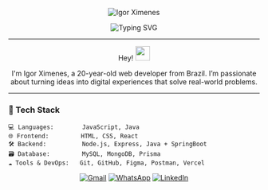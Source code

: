 <p align="center">
  <img src="https://raw.githubusercontent.com/igorrxz/martonlederer/main/igorximenes.svg" alt="Igor Ximenes" />
</p>

<p align="center">
  <img src="https://readme-typing-svg.herokuapp.com?font=Fira+Code&size=20&pause=1000&center=true&vCenter=true&width=500&lines=Full+Stack+Developer+in+the+making;Passionate+about+technology+and+innovation;Always+looking+for+new+challenges" alt="Typing SVG" />
</p>

---

<p align="center">
  Hey! <img src="https://github.com/TheDudeThatCode/TheDudeThatCode/blob/master/Assets/Hi.gif" width="29px">
</p>

<p align="center">
  I'm Igor Ximenes, a 20-year-old web developer from Brazil. I’m passionate about turning ideas into digital experiences that solve real-world problems.
</p>

---

### 🚀 Tech Stack

```plaintext
💻 Languages:        JavaScript, Java
🌐 Frontend:         HTML, CSS, React
🛠️ Backend:          Node.js, Express, Java + SpringBoot
🗃️ Database:         MySQL, MongoDB, Prisma
☁️ Tools & DevOps:   Git, GitHub, Figma, Postman, Vercel
```
<p align="center"> <a href="mailto:igorrx24072004@gmail.com"><img src="https://img.shields.io/badge/Gmail-D14836?style=for-the-badge&logo=gmail&logoColor=white" alt="Gmail"/></a> <a href="https://wa.me/5581996697908"><img src="https://img.shields.io/badge/WhatsApp-25D366?style=for-the-badge&logo=whatsapp&logoColor=white" alt="WhatsApp"/></a> <a href="https://www.linkedin.com/in/seu-perfil"><img src="https://img.shields.io/badge/LinkedIn-0A66C2?style=for-the-badge&logo=linkedin&logoColor=white" alt="LinkedIn"/></a> </p>

